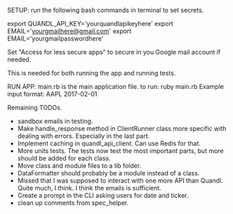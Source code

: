 SETUP:
run the following bash commands in terminal to set secrets.

export QUANDL_API_KEY='yourquandlapikeyhere'
export EMAIL='yourgmailhere@gmail.com'
export EMAIL='yourgmailpasswordhere'

Set "Access for less secure apps" to secure in you Google mail account if needed.

This is needed for both running the app and running tests.

RUN APP:
main.rb is the main application file.
to run: ruby main.rb
Example input format: AAPL 2017-02-01

Remaining TODOs.
- sandbox emails in testing.
- Make handle_response method in ClientRunner class more specific with dealing with errors. Especially in the last part.
- Implement caching in quandl_api_client. Can use Redis for that.
- More units tests. The tests now test the most important parts, but more should be added for each class.
- Move class and module files to a lib folder.
- DataFormatter should probably be a module instead of a class.
- Missed that I was supposed to interact with one more API than Quandl. Quite much, I think. I think the emails is sufficient.
- Create a prompt in the CLI asking users for date and ticker.
- clean up comments from spec_helper.
